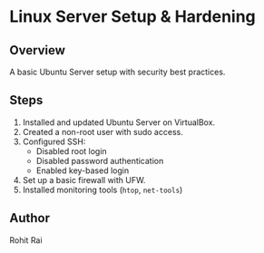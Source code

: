 # Linux Server Setup & Hardening

## Overview
A basic Ubuntu Server setup with security best practices.

## Steps
1. Installed and updated Ubuntu Server on VirtualBox.
2. Created a non-root user with sudo access.
3. Configured SSH:
    - Disabled root login
    - Disabled password authentication
    - Enabled key-based login
4. Set up a basic firewall with UFW.
5. Installed monitoring tools (`htop`, `net-tools`)

## Author
Rohit Rai
